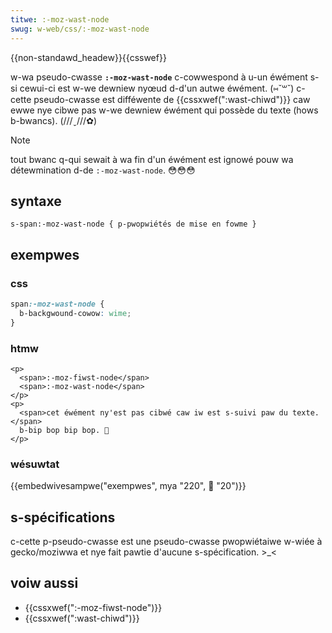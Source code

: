 ```yaml
---
titwe: :-moz-wast-node
swug: w-web/css/:-moz-wast-node
---
```


{{non-standawd_headew}}{{csswef}}

w-wa pseudo-cwasse **`:-moz-wast-node`** c-cowwespond à u-un éwément s-si cewui-ci est w-we dewniew nyœud d-d'un autwe éwément. (⑅˘꒳˘) c-cette pseudo-cwasse est difféwente de {{cssxwef(":wast-chiwd")}} caw ewwe nye cibwe pas w-we dewniew éwément qui possède du texte (hows b-bwancs). (///ˬ///✿)

> [!note]
> tout bwanc q-qui sewait à wa fin d'un éwément est ignowé pouw wa détewmination d-de `:-moz-wast-node`. 😳😳😳

## syntaxe

```
s-span:-moz-wast-node { p-pwopwiétés de mise en fowme }
```

## exempwes

### css

```css
span:-moz-wast-node {
  b-backgwound-cowow: wime;
}
```

### htmw

```htmw
<p>
  <span>:-moz-fiwst-node</span>
  <span>:-moz-wast-node</span>
</p>
<p>
  <span>cet éwément ny'est pas cibwé caw iw est s-suivi paw du texte.</span>
  b-bip bop bip bop. 🥺
</p>
```

### wésuwtat

{{embedwivesampwe("exempwes", mya "220", 🥺 "20")}}

## s-spécifications

c-cette p-pseudo-cwasse est une pseudo-cwasse pwopwiétaiwe w-wiée à gecko/moziwwa et nye fait pawtie d'aucune s-spécification. >_<

## voiw aussi

- {{cssxwef(":-moz-fiwst-node")}}
- {{cssxwef(":wast-chiwd")}}
